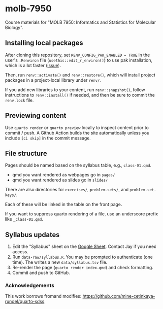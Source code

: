 # molb-7950

Course materials for "MOLB 7950: Informatics and Statistics for Molecular Biology".

## Installing local packages

After cloning this repository, set `RENV_CONFIG_PAK_ENABLED = TRUE` in the
user's `.Renviron` file (`usethis::edit_r_environ()`) to use pak installation,
which is a lot faster ([issue](https://github.com/rstudio/renv/issues/1210)).

Then, run `renv::activate()` and `renv::restore()`, which will install project
packages in a project-local library under `renv/`.

If you add new libraries to your content, run `renv::snapshot()`, follow
instructions to `renv::install()` if needed, and then be sure to commit the
`renv.lock` file.

## Previewing content

Use `quarto render` or `quarto preview` locally to inspect content prior to
commit / push. A Github Action builds the site automatically unless you include
`[ci skip]` in the commit message.

## File structure

Pages should be named based on the syllabus table, e.g., `class-01.qmd`.

* qmd you want rendered as webpages go in `pages/`
* qmd you want rendered as slides go in `slides/`

There are also directories for `exercises/`, `problem-sets/`, and `problem-set-keys/`.

Each of these will be linked in the table on the front page.

If you want to suppress quarto rendering of a file, use an underscore prefix like `_class-01.qmd`.

## Syllabus updates

1.  Edit the "Syllabus" sheet on the [Google
    Sheet](https://docs.google.com/spreadsheets/d/1MSu1YZdKk7LK9-m7EjzoMWggwlsEJ7dC1aiax85uvrE/edit#gid=1069962431).
    Contact Jay if you need access.
2.  Run `data-raw/syllabus.R`. You may be prompted to authenticate (one
    time). The writes a new `data/syllabus.tsv` file.
3.  Re-render the page (`quarto render index.qmd`) and check formatting.
4.  Commit and push to GitHub.

### Acknowledgements

This work borrows fromand modifies:
https://github.com/mine-cetinkaya-rundel/quarto-sdss
